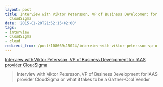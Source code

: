 ```yaml
---
layout: post
title: Interview with Viktor Petersson, VP of Business Development for IAAS provider
  CloudSigma
date: '2015-01-20T21:52:15+02:00'
tags:
- interview
- CloudSigma
- cloud
redirect_from: /post/108669415024/interview-with-viktor-petersson-vp-of-business
---
```


[Interview with Viktor Petersson, VP of Business Development for IAAS provider CloudSigma](http://blog.syncsort.com/2015/01/interview-viktor-petersson-vp-business-development-iaas-provider-cloudsigma/)

> Interview with Viktor Petersson, VP of Business Development for IAAS provider CloudSigma on what it takes to be a Gartner-Cool Vendor
